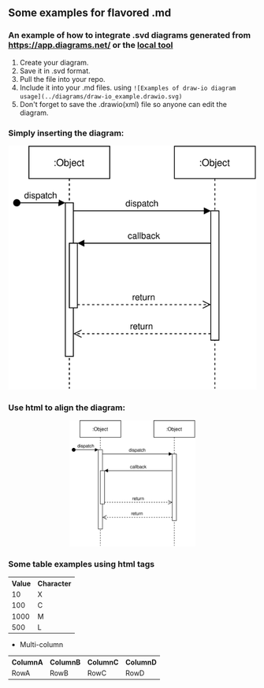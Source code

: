## Some examples for flavored .md

### An example of how to integrate .svd diagrams generated from https://app.diagrams.net/ or the [local tool](https://github.com/jgraph/drawio-desktop/releases/latest)

1. Create your diagram.
1. Save it in .svd format.
1. Pull the file into your repo.
1. Include it into your .md files. using `![Examples of draw-io diagram usage](../diagrams/draw-io_example.drawio.svg)`
1. Don't forget to save the .drawio(xml) file so anyone can edit the diagram.

### Simply inserting the diagram:
![Examples of draw-io xml diagram usage](../diagrams/draw-io_example.drawio.svg)

### Use html to align the diagram:

<p align="center">
          <img width="256" height="256" src="../diagrams/draw-io_example.drawio.svg">
</p>

### Some table examples using html tags

<table>
    <tr>
        <th>Value</th>
        <th>Character</th>
    </tr>
    <tr>
        <td>10</td>
        <td>X</td>
    </tr>
    <tr>
        <td>100</td>
        <td>C</td>
    </tr>
    <tr>
        <td>1000</td>
        <td>M</td>
    </tr>
    <tr>
        <td>500</td>
        <td>L</td>
    </tr>
</table>


- Multi-column

<table>
    <tr>
        <th>ColumnA</th>
        <th>ColumnB</th>
        <th>ColumnC</th>
        <th>ColumnD</th>
    </tr>
    <tr>
        <td>RowA</td>
        <td>RowB</td>
        <td>RowC</td>
        <td>RowD</td>
    </tr>
</table>
